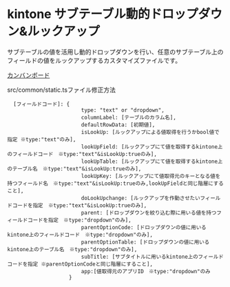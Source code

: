 # kintone サブテーブル動的ドロップダウン&ルックアップ

サブテーブルの値を活用し動的ドロップダウンを行い、任意のサブテーブル上のフィールドの値をルックアップするカスタマイズファイルです。

[カンバンボード](https://github.com/users/nishikawa-r/projects/3/views/1?layout=board)

src/common/static.tsファイル修正方法
```
  [フィールドコード]: {
                        type: "text" or "dropdown",
                        columnLabel: [テーブルのカラム名],
                        defaultRowData: [初期値],
                        isLookUp: [ルックアップによる値取得を行うかbool値で指定 ※type:"text"のみ],
                        lookUpField: [ルックアップにて値を取得するkintone上のフィールドコード　※type:"text"&isLookUp:trueのみ],
                        lookUpTable: [ルックアップにて値を取得するkintone上のテーブル名　※type:"text"&isLookUp:trueのみ],
                        lookUpKey: [ルックアップにて値取得元のキーとなる値を持つフィールド名　※type:"text"&isLookUp:trueのみ,lookUpFieldと同じ階層にすること],
                        doLookUpchange: [ルックアップを作動させたいフィールドコードを指定　※type:"text"&isLookUp:trueのみ],
                        parent: [ドロップダウンを絞り込む際に用いる値を持つフィールドコードを指定　※type:"dropdown"のみ],
                        parentOptionCode: [ドロップダウンの値に用いるkintone上のフィールドコード　※type:"dropdown"のみ],
                        parentOptionTable: [ドロップダウンの値に用いるkintone上のテーブル名　※type:"dropdown"のみ],
                        subTitle: [サブタイトルに用いるkintone上のフィールドコードを指定 ※parentOptionCodeと同じ階層にすること],
                        app:[値取得元のアプリID　※type:"dropdown"のみ
                    }
```
